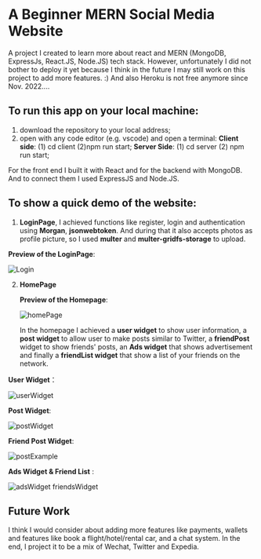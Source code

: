 # A Beginner MERN Social Media Website

A project I created to learn more about react and MERN (MongoDB, ExpressJs, React.JS, Node.JS) tech stack.
However, unfortunately I did not bother to deploy it yet because I think in the future I may still work on this project to add more features. :)
And also Heroku is not free anymore since Nov. 2022....

## To run this app on your local machine:

1. download the repository to your local address;
2. open with any code editor (e.g. vscode) and open a terminal: 
      **Client side**: (1) cd client (2)npm run start; 
      **Server Side**: (1) cd server (2) npm run start;

For the front end I built it with React and for the backend with MongoDB. 
And to connect them I used ExpressJS and Node.JS.

## To show a quick demo of the website:

1. **LoginPage**, I achieved functions like register, login and authentication using **Morgan**, **jsonwebtoken**.
And during that it also accepts photos as profile picture, so I used **multer** and **multer-gridfs-storage** to upload.

**Preview of the LoginPage**:

![Login](https://user-images.githubusercontent.com/45551363/211432682-515c3ea3-2b6e-4019-9d35-412e67a1b6f0.PNG)

2. **HomePage**

   **Preview of the Homepage**:
   
   ![homePage](https://user-images.githubusercontent.com/45551363/211433355-d2744ec1-8903-4051-9929-b9cdef987a71.PNG)
   
   In the homepage I achieved a **user widget** to show user information, a **post widget** to allow user to make posts similar to Twitter, a **friendPost** widget to show friends' posts, an **Ads widget** that shows advertisement and finally a **friendList widget** that show a list of your friends on the network.
   
  **User Widget**：
  
  ![userWidget](https://user-images.githubusercontent.com/45551363/211433907-1398eba5-c503-43a5-a6ae-ad1412fb3dfe.PNG)
  
  **Post Widget**:
  
  ![postWidget](https://user-images.githubusercontent.com/45551363/211434049-74756a19-d5ff-4fb9-99d9-d114f1775b67.PNG)
  
  **Friend Post Widget**:
   
 ![postExample](https://user-images.githubusercontent.com/45551363/211434214-6ed984c2-8780-44e2-adc2-0eef28442e58.PNG)
 
  **Ads Widget & Friend List** :
  
  
  ![adsWidget   friendsWidget](https://user-images.githubusercontent.com/45551363/211434383-c6ba4e08-7027-4aa5-b045-b3a4833e3dbb.PNG)


## Future Work

I think I would consider about adding more features like payments, wallets and features like book a flight/hotel/rental car, and a chat system.
In the end, I project it to be a mix of Wechat, Twitter and Expedia.
  
